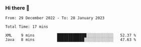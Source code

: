 ### Hi there 👋

<!--START_SECTION:waka-->

```text
From: 29 December 2022 - To: 28 January 2023

Total Time: 17 mins

XML    9 mins          █████████████░░░░░░░░░░░░   52.37 %
Java   8 mins          ████████████░░░░░░░░░░░░░   47.63 %
```

<!--END_SECTION:waka-->

<!--
**jaimesalcedo1/jaimesalcedo1** is a ✨ _special_ ✨ repository because its `README.md` (this file) appears on your GitHub profile.

Here are some ideas to get you started:

- 🔭 I’m currently working on ...
- 🌱 I’m currently learning ...
- 👯 I’m looking to collaborate on ...
- 🤔 I’m looking for help with ...
- 💬 Ask me about ...
- 📫 How to reach me: ...
- 😄 Pronouns: ...
- ⚡ Fun fact: ...
-->
